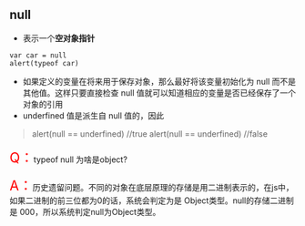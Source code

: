 ## null
- 表示一个**空对象指针**
```
var car = null
alert(typeof car)
```
- 如果定义的变量在将来用于保存对象，那么最好将该变量初始化为 null 而不是其他值。这样只要直接检查 null 值就可以知道相应的变量是否已经保存了一个对象的引用
- underfined 值是派生自 null 值的，因此
> alert(null == underfined) //true
> alert(null == underfined) //false

<font color="red" size="5">Q：</font>typeof null 为啥是object?

<font color="red" size="5">A：</font>历史遗留问题。不同的对象在底层原理的存储是用二进制表示的，在js中，如果二进制的前三位都为0的话，系统会判定为是 Object类型。null的存储二进制是 000，所以系统判定null为Object类型。
